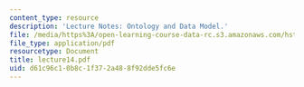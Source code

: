 ```yaml
---
content_type: resource
description: 'Lecture Notes: Ontology and Data Model.'
file: /media/https%3A/open-learning-course-data-rc.s3.amazonaws.com/hst-952-computing-for-biomedical-scientists-fall-2002/d61c96c10b8c1f372a488f92dde5fc6e_lecture14.pdf
file_type: application/pdf
resourcetype: Document
title: lecture14.pdf
uid: d61c96c1-0b8c-1f37-2a48-8f92dde5fc6e
---
```

